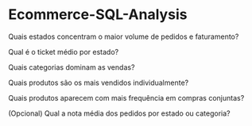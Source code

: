 # Ecommerce-SQL-Analysis


Quais estados concentram o maior volume de pedidos e faturamento?

Qual é o ticket médio por estado?

Quais categorias dominam as vendas?

Quais produtos são os mais vendidos individualmente?

Quais produtos aparecem com mais frequência em compras conjuntas?

(Opcional) Qual a nota média dos pedidos por estado ou categoria?
